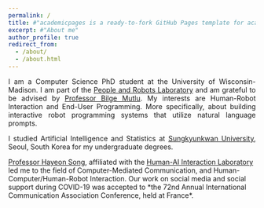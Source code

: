 ```yaml
---
permalink: /
title: #"academicpages is a ready-to-fork GitHub Pages template for academic personal websites"
excerpt: #"About me"
author_profile: true
redirect_from: 
  - /about/
  - /about.html
---
```


<p align="justify">I am a Computer Science PhD student at the University of Wisconsin-Madison. I am part of the <a href="https://peopleandrobots.wisc.edu/" target="_blank"  class="link_grey">People and Robots Laboratory</a> and am grateful to be advised by <a href="http://bilgemutlu.com/" target="_blank"  class="link_grey">Professor Bilge Mutlu</a>. My interests are Human-Robot Interaction and End-User Programming. More specifically, about building interactive robot programming systems that utilize natural language prompts. </p>

<p align="justify">I studied Artificial Intelligence and Statistics at <a href="https://www.skku.edu/eng/" target="_blank" class="link_grey">Sungkyunkwan University</a>, Seoul, South Korea for my undergraduate degrees.</p> <a href="https://hailab.skku.edu/people/current#h.dktub3ux3t9c" target="_blank" class="link_grey">Professor Hayeon Song</a>, affiliated with the <a href="https://hailab.skku.edu/hai-lab" target="_blank" class="link_grey">Human-AI Interaction Laboratory</a> led me to the field of Computer-Mediated Communication, and Human-Computer/Human-Robot Interaction. Our work on social media and social support during COVID-19 was accepted to *the 72nd Annual International Communication Association Conference, held at France*. </p>
